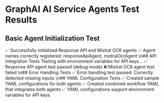 # GraphAI AI Service Agents Test Results
## Basic Agent Initialization Test
✅ Successfully initialized Response API and Mistral OCR agents
✅ Agent names correctly registered: responseApiAgent, mistralOcrAgent
\n## API Integration Tests
Testing with environment variables for API keys...
✅ Response API agent test passed (debug mode)
❌ Mistral OCR agent test failed
\n## Error Handling Tests
✅ Error handling test passed: Correctly detected missing inputs
\n## YAML Configuration Tests
✅ Created sample YAML configurations for both agents
✅ Created combined workflow YAML that integrates both agents
✅ YAML configurations support environment variables for API keys
